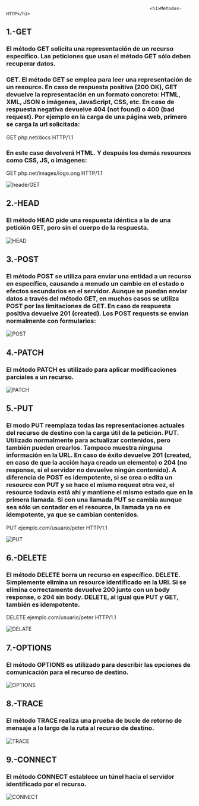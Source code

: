                                                           <h1>Metodos-HTTP</h1>


<h2>1.-GET</h2>
<h3>El método GET  solicita una representación de un recurso específico. Las peticiones que usan el método GET sólo deben recuperar datos.</h3>

<h3>GET. El método GET se emplea para leer una representación de un resource. En caso de respuesta positiva (200 OK), GET devuelve la representación en un formato concreto: HTML, XML, JSON o imágenes, JavaScript, CSS, etc. En caso de respuesta negativa devuelve 404 (not found) o 400 (bad request). Por ejemplo en la carga de una página web, primero se carga la url solicitada:</h3>
GET php.net/docs HTTP/1.1
<h3>En este caso devolverá HTML. Y después los demás resources como CSS, JS, o imágenes:</h3>
GET php.net/images/logo.png HTTP/1.1


![headerGET](https://user-images.githubusercontent.com/72004435/96373647-93773700-1133-11eb-9bca-8fce03f229a2.PNG)

    

<h2>2.-HEAD</h2>
<h3>El método HEAD pide una respuesta idéntica a la de una petición GET, pero sin el cuerpo de la respuesta.</h3>

![HEAD](https://user-images.githubusercontent.com/72004435/96374026-d934ff00-1135-11eb-9468-f69dcf360278.PNG)


<h2>3.-POST</h2>
<h3>El método POST se utiliza para enviar una entidad a un recurso en específico, causando a menudo un cambio en el estado o efectos secundarios en el servidor.
Aunque se puedan enviar datos a través del método GET, en muchos casos se utiliza POST por las limitaciones de GET. En caso de respuesta positiva devuelve 201 (created). Los POST requests se envían normalmente con formularios:</h3>


![POST](https://user-images.githubusercontent.com/72004435/96373759-329c2e80-1134-11eb-9ead-ef7a986783ce.PNG)


<h2>4.-PATCH</h2>
<h3>El método PATCH  es utilizado para aplicar modificaciones parciales a un recurso.</h3>

![PATCH](https://user-images.githubusercontent.com/72004435/96374392-1b5f4000-1138-11eb-9be8-420120250627.PNG)


<h2>5.-PUT</h2>
<h3>El modo PUT reemplaza todas las representaciones actuales del recurso de destino con la carga útil de la petición.
PUT. Utilizado normalmente para actualizar contenidos, pero también pueden crearlos. Tampoco muestra ninguna información en la URL. En caso de éxito devuelve 201 (created, en caso de que la acción haya creado un elemento) o 204 (no response, si el servidor no devuelve ningún contenido). A diferencia de POST es idempotente, si se crea o edita un resource con PUT y se hace el mismo request otra vez, el resource todavía está ahí y mantiene el mismo estado que en la primera llamada. Si con una llamada PUT se cambia aunque sea sólo un contador en el resource, la llamada ya no es idempotente, ya que se cambian contenidos.</h3>

PUT ejemplo.com/usuario/peter HTTP/1.1

![PUT](https://user-images.githubusercontent.com/72004435/96374146-8f004d80-1136-11eb-918e-5eb801187c24.PNG)


<h2>6.-DELETE</h2>
<h3>El método DELETE borra un recurso en específico.
DELETE. Simplemente elimina un resource identificado en la URI. Si se elimina correctamente devuelve 200 junto con un body response, o 204 sin body. DELETE, al igual que PUT y GET, también es idempotente.</H3>
    
DELETE ejemplo.com/usuario/peter HTTP/1.1

![DELATE](https://user-images.githubusercontent.com/72004435/96374198-cff86200-1136-11eb-94c1-ad2f875e7a8f.PNG)


<h2>7.-OPTIONS</h2>
<h3>El método OPTIONS es utilizado para describir las opciones de comunicación para el recurso de destino.</h3>

![OPTIONS](https://user-images.githubusercontent.com/72004435/96374290-73e20d80-1137-11eb-9525-ce8d750e971d.PNG)


<h2>8.-TRACE</h2>
<h3>El método TRACE  realiza una prueba de bucle de retorno de mensaje a lo largo de la ruta al recurso de destino.
</h3>

![TRACE](https://user-images.githubusercontent.com/72004435/96374257-3aa99d80-1137-11eb-913d-07c51f65a878.PNG)


<h2>9.-CONNECT</h2>
<h3>El método CONNECT establece un túnel hacia el servidor identificado por el recurso.</h3>

![CONNECT](https://user-images.githubusercontent.com/72004435/96374238-1221a380-1137-11eb-8b01-169d799e1aa7.PNG)


